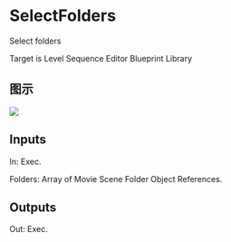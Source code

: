 # SelectFolders

Select folders

Target is Level Sequence Editor Blueprint Library

## 图示

![]($-20221218-19414644.png)

## Inputs

In: Exec.

Folders: Array of Movie Scene Folder Object References.  

## Outputs

Out: Exec.

